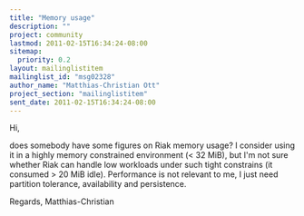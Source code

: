 ```yaml
---
title: "Memory usage"
description: ""
project: community
lastmod: 2011-02-15T16:34:24-08:00
sitemap:
  priority: 0.2
layout: mailinglistitem
mailinglist_id: "msg02328"
author_name: "Matthias-Christian Ott"
project_section: "mailinglistitem"
sent_date: 2011-02-15T16:34:24-08:00
---
```



Hi,

does somebody have some figures on Riak memory usage? I consider using
it in a highly memory constrained environment (&lt; 32 MiB), but I'm not
sure whether Riak can handle low workloads under such tight constrains
(it consumed &gt; 20 MiB idle). Performance is not relevant to me, I just
need partition tolerance, availability and persistence.

Regards,
Matthias-Christian

